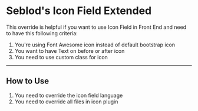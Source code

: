 Seblod's Icon Field Extended
===================


This override is helpful if you want to use Icon Field in Front End and need to have this following criteria:

 1. You're using Font Awesome icon instead of default bootstrap icon
 2. You want to have Text  on before or after icon
 3. You need to use custom class for icon 


----------


How to Use
-------------

1. You need to override the icon field language 
2. You need to override all files in icon plugin

